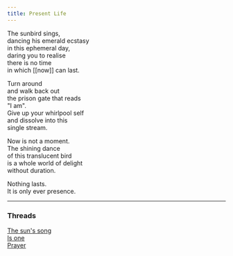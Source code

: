 ```yaml
---
title: Present Life
---
```


The sunbird sings,  
dancing his emerald ecstasy  
in this ephemeral day,  
daring you to realise  
there is no time  
in which [[now]] can last.  
  
Turn around  
and walk back out  
the prison gate that reads  
"I am".  
Give up your whirlpool self  
and dissolve into this  
single stream.  
  
Now is not a moment.  
The shining dance  
of this translucent bird  
is a whole world of delight  
without duration.  
  
Nothing lasts.  
It is only ever presence.   
  
---  

### Threads   

[The sun's song](https://thebluebook.co.za/buddha-blues/sit.html)  
[Is one](https://living.thebluebook.co.za/joy/al_ghafur.html)  
[Prayer](https://dyeing.thebluebook.co.za/?stackedPages=%2Fprayer)  